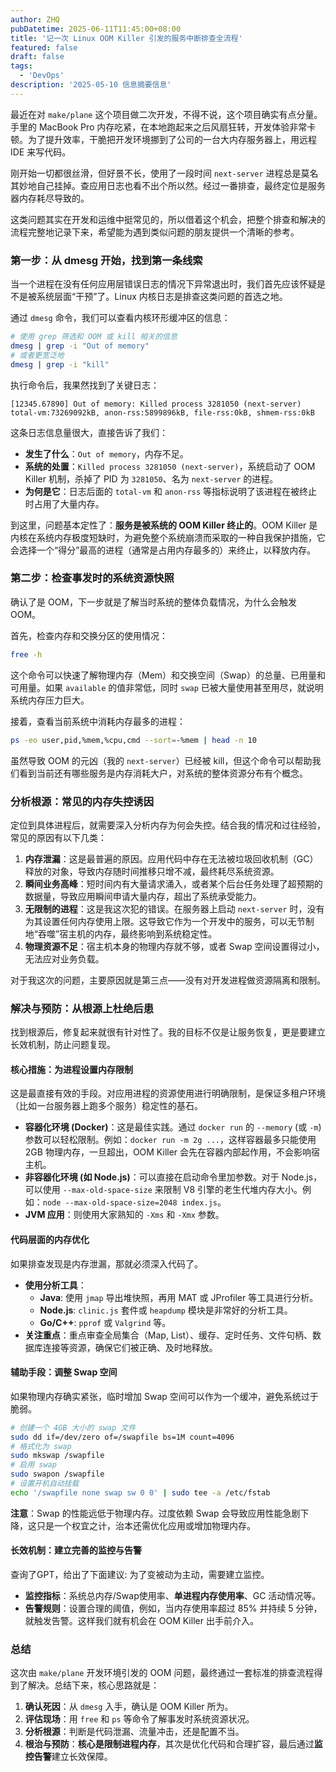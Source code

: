 ```yaml
---
author: ZHQ
pubDatetime: 2025-06-11T11:45:00+08:00
title: '记一次 Linux OOM Killer 引发的服务中断排查全流程'
featured: false
draft: false
tags:
  - 'DevOps'
description: '2025-05-10 信息摘要信息'
---
```


最近在对 `make/plane` 这个项目做二次开发，不得不说，这个项目确实有点分量。手里的 MacBook Pro 内存吃紧，在本地跑起来之后风扇狂转，开发体验非常卡顿。为了提升效率，干脆把开发环境挪到了公司的一台大内存服务器上，用远程 IDE 来写代码。

刚开始一切都很丝滑，但好景不长，使用了一段时间 `next-server` 进程总是莫名其妙地自己挂掉。查应用日志也看不出个所以然。经过一番排查，最终定位是服务器内存耗尽导致的。

这类问题其实在开发和运维中挺常见的，所以借着这个机会，把整个排查和解决的流程完整地记录下来，希望能为遇到类似问题的朋友提供一个清晰的参考。

### 第一步：从 dmesg 开始，找到第一条线索

当一个进程在没有任何应用层错误日志的情况下异常退出时，我们首先应该怀疑是不是被系统层面“干预”了。Linux 内核日志是排查这类问题的首选之地。

通过 `dmesg` 命令，我们可以查看内核环形缓冲区的信息：

```bash
# 使用 grep 筛选和 OOM 或 kill 相关的信息
dmesg | grep -i "Out of memory"
# 或者更宽泛地
dmesg | grep -i "kill"
```

执行命令后，我果然找到了关键日志：

```log
[12345.67890] Out of memory: Killed process 3281050 (next-server) total-vm:73269092kB, anon-rss:5899896kB, file-rss:0kB, shmem-rss:0kB
```

这条日志信息量很大，直接告诉了我们：

*   **发生了什么**：`Out of memory`，内存不足。
*   **系统的处置**：`Killed process 3281050 (next-server)`，系统启动了 OOM Killer 机制，杀掉了 PID 为 `3281050`、名为 `next-server` 的进程。
*   **为何是它**：日志后面的 `total-vm` 和 `anon-rss` 等指标说明了该进程在被终止时占用了大量内存。

到这里，问题基本定性了：**服务是被系统的 OOM Killer 终止的**。OOM Killer 是内核在系统内存极度短缺时，为避免整个系统崩溃而采取的一种自我保护措施，它会选择一个“得分”最高的进程（通常是占用内存最多的）来终止，以释放内存。

### 第二步：检查事发时的系统资源快照

确认了是 OOM，下一步就是了解当时系统的整体负载情况，为什么会触发 OOM。

首先，检查内存和交换分区的使用情况：

```bash
free -h
```

这个命令可以快速了解物理内存（Mem）和交换空间（Swap）的总量、已用量和可用量。如果 `available` 的值非常低，同时 `swap` 已被大量使用甚至用尽，就说明系统内存压力巨大。

接着，查看当前系统中消耗内存最多的进程：

```bash
ps -eo user,pid,%mem,%cpu,cmd --sort=-%mem | head -n 10
```

虽然导致 OOM 的元凶（我的 `next-server`）已经被 kill，但这个命令可以帮助我们看到当前还有哪些服务是内存消耗大户，对系统的整体资源分布有个概念。

### 分析根源：常见的内存失控诱因

定位到具体进程后，就需要深入分析内存为何会失控。结合我的情况和过往经验，常见的原因有以下几类：

1.  **内存泄漏**：这是最普遍的原因。应用代码中存在无法被垃圾回收机制（GC）释放的对象，导致内存随时间推移只增不减，最终耗尽系统资源。
2.  **瞬间业务高峰**：短时间内有大量请求涌入，或者某个后台任务处理了超预期的数据量，导致应用瞬间申请大量内存，超出了系统承受能力。
3.  **无限制的进程**：这是我这次犯的错误。在服务器上启动 `next-server` 时，没有为其设置任何内存使用上限。这导致它作为一个开发中的服务，可以无节制地“吞噬”宿主机的内存，最终影响到系统稳定性。
4.  **物理资源不足**：宿主机本身的物理内存就不够，或者 Swap 空间设置得过小，无法应对业务负载。

对于我这次的问题，主要原因就是第三点——没有对开发进程做资源隔离和限制。

### 解决与预防：从根源上杜绝后患

找到根源后，修复起来就很有针对性了。我的目标不仅是让服务恢复，更是要建立长效机制，防止问题复现。

#### 核心措施：为进程设置内存限制

这是最直接有效的手段。对应用进程的资源使用进行明确限制，是保证多租户环境（比如一台服务器上跑多个服务）稳定性的基石。

*   **容器化环境 (Docker)**：这是最佳实践。通过 `docker run` 的 `--memory` (或 `-m`) 参数可以轻松限制。例如：`docker run -m 2g ...`，这样容器最多只能使用 2GB 物理内存，一旦超出，OOM Killer 会先在容器内部起作用，不会影响宿主机。
*   **非容器化环境 (如 Node.js)**：可以直接在启动命令里加参数。对于 Node.js，可以使用 `--max-old-space-size` 来限制 V8 引擎的老生代堆内存大小。例如：`node --max-old-space-size=2048 index.js`。
*   **JVM 应用**：则使用大家熟知的 `-Xms` 和 `-Xmx` 参数。

#### 代码层面的内存优化

如果排查发现是内存泄漏，那就必须深入代码了。

*   **使用分析工具**：
    *   **Java**: 使用 `jmap` 导出堆快照，再用 MAT 或 JProfiler 等工具进行分析。
    *   **Node.js**: `clinic.js` 套件或 `heapdump` 模块是非常好的分析工具。
    *   **Go/C++**: `pprof` 或 `Valgrind` 等。
*   **关注重点**：重点审查全局集合（Map, List）、缓存、定时任务、文件句柄、数据库连接等资源，确保它们被正确、及时地释放。

#### 辅助手段：调整 Swap 空间

如果物理内存确实紧张，临时增加 Swap 空间可以作为一个缓冲，避免系统过于脆弱。

```bash
# 创建一个 4GB 大小的 swap 文件
sudo dd if=/dev/zero of=/swapfile bs=1M count=4096
# 格式化为 swap
sudo mkswap /swapfile
# 启用 swap
sudo swapon /swapfile
# 设置开机自动挂载
echo '/swapfile none swap sw 0 0' | sudo tee -a /etc/fstab
```
**注意**：Swap 的性能远低于物理内存。过度依赖 Swap 会导致应用性能急剧下降，这只是一个权宜之计，治本还需优化应用或增加物理内存。

#### 长效机制：建立完善的监控与告警

查询了GPT，给出了下面建议: 为了变被动为主动，需要建立监控。

*   **监控指标**：系统总内存/Swap使用率、**单进程内存使用率**、GC 活动情况等。
*   **告警规则**：设置合理的阈值，例如，当内存使用率超过 85% 并持续 5 分钟，就触发告警。这样我们就有机会在 OOM Killer 出手前介入。

### 总结

这次由 `make/plane` 开发环境引发的 OOM 问题，最终通过一套标准的排查流程得到了解决。总结下来，核心思路就是：

1.  **确认死因**：从 `dmesg` 入手，确认是 OOM Killer 所为。
2.  **评估现场**：用 `free` 和 `ps` 等命令了解事发时系统资源状况。
3.  **分析根源**：判断是代码泄漏、流量冲击，还是配置不当。
4.  **根治与预防**：**核心是限制进程内存**，其次是优化代码和合理扩容，最后通过**监控告警**建立长效保障。
